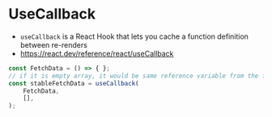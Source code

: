 # UseCallback
- `useCallback` is a React Hook that lets you cache a function definition between re-renders
- https://react.dev/reference/react/useCallback

```javascript
const FetchData = () => { };
// if it is empty array, it would be same reference variable from the first component rendering
const stableFetchData = useCallback(
    FetchData,
    [],
);
```
